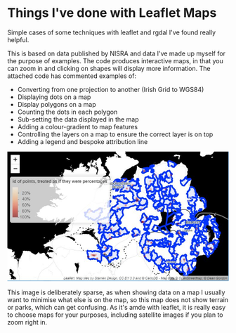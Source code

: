 # Things I've done with Leaflet Maps
Simple cases of some techniques with leaflet and rgdal I've found really helpful.

This is based on data published by NISRA and data I've made up myself for the purpose of examples. The code produces interactive maps, in that you can zoom in and clicking on shapes will display more information. The attached code has commented examples of:

* Converting from one projection to another (Irish Grid to WGS84)
* Displaying dots on a map
* Display polygons on a map
* Counting the dots in each polygon
* Sub-setting the data displayed in the map
* Adding a colour-gradient to map features
* Controlling the layers on a map to ensure the correct layer is on top
* Adding a legend and bespoke attribution line

![screen-grab of interactive map](https://github.com/deangordon/leafletMaps/blob/master/sampleMap.JPG)

This image is deliberately sparse, as when showing data on a map I usually want to minimise what else is on the map, so this map does not show terrain or parks, which can get confusing. As it's amde with leaflet, it is really easy to choose maps for your purposes, including satellite images if you plan to zoom right in.
